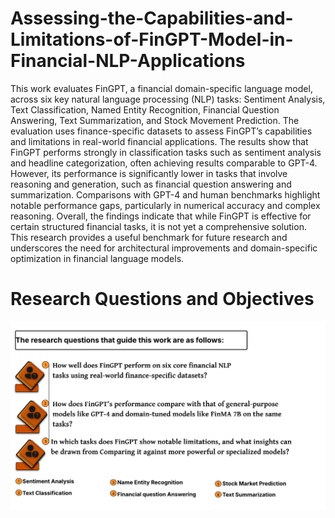 # Assessing-the-Capabilities-and-Limitations-of-FinGPT-Model-in-Financial-NLP-Applications

This work evaluates FinGPT, a financial domain-specific language model, across six key natural language processing (NLP) tasks: Sentiment Analysis, Text Classification, Named Entity Recognition, Financial Question Answering, Text Summarization, and Stock Movement Prediction. The evaluation uses finance-specific datasets to assess FinGPT’s capabilities and limitations in real-world financial applications. The results show that FinGPT performs strongly in classification tasks such as sentiment analysis and headline categorization, often achieving results comparable to GPT-4. However, its performance is significantly lower in tasks that involve reasoning and generation, such as financial question answering and summarization. Comparisons with GPT-4 and human benchmarks highlight notable performance gaps, particularly in numerical accuracy and complex reasoning. Overall, the findings indicate that while FinGPT is effective for certain structured financial tasks, it is not yet a comprehensive solution. This research provides a useful benchmark for future research and underscores the need for architectural improvements and domain-specific optimization in financial language models.


# Research Questions and Objectives
![image alt](https://github.com/Prud11djagba/Assessing-the-Capabilities-and-Limitations-of-FinGPT-Model-in-Financial-NLP-Applications/blob/46e69a494bb8be07be3a0104fa80dc2a27ca3fdc/Image/thesis%20question.png)

